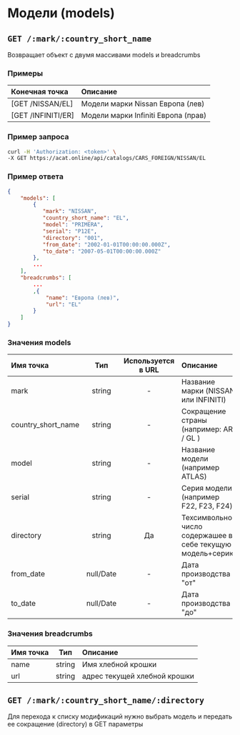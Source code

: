 # Модели (models)

## `GET /:mark/:country_short_name`

Возвращает объект с двумя массивами models и breadcrumbs

### Примеры

| Конечная точка | Описание |
| :---- | :--------------- |
| [GET /NISSAN/EL] | Модели марки Nissan Европа (лев) |
| [GET /INFINITI/ER] | Модели марки Infiniti Европа (прав) |

### Пример запроса

```bash
curl -H 'Authorization: <token>' \
-X GET https://acat.online/api/catalogs/CARS_FOREIGN/NISSAN/EL
```

### Пример ответа

```json
{
    "models": [
        {
           "mark": "NISSAN",
           "country_short_name": "EL",
           "model": "PRIMERA",
           "serial": "P12E",
           "directory": "001",
           "from_date": "2002-01-01T00:00:00.000Z",
           "to_date": "2007-05-01T00:00:00.000Z"
        },
        ...
    ],
    "breadcrumbs": [
        ...
        ,{
            "name": "Европа (лев)",
            "url": "EL"
        }
    ]
}
```

### Значения models

| Имя точка | Тип | Используется в URL | Описание |
| :---- | :------: | :------: | :--------------- |
| mark | string | - | Название марки (NISSAN или INFINITI) |
| country_short_name | string | - | Сокращение страны (например: AR / GL ) |
| model | string | - | Название модели (например ATLAS) |
| serial | string | - | Серия модели (например F22, F23, F24) |
| directory | string | Да | Техсимвольное число содержашее в себе текущую модель+серию |
| from_date | null/Date | - | Дата производства "от" |
| to_date | null/Date | - | Дата производства "до" |

### Значения breadcrumbs

| Имя точка | Тип | Описание |
| :---- | :------: | :--------------- |
| name | string | Имя хлебной крошки |
| url | string | адрес текущей хлебной крошки |


## `GET /:mark/:country_short_name/:directory`

Для перехода к списку модификаций нужно выбрать модель и передать ее сокращение (directory) в GET параметры